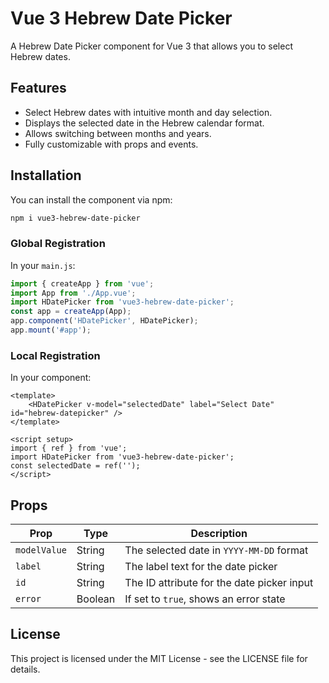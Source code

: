 # Vue 3 Hebrew Date Picker

A Hebrew Date Picker component for Vue 3 that allows you to select Hebrew dates.

## Features

- Select Hebrew dates with intuitive month and day selection.
- Displays the selected date in the Hebrew calendar format.
- Allows switching between months and years.
- Fully customizable with props and events.

## Installation

You can install the component via npm:

```bash
npm i vue3-hebrew-date-picker
```

### Global Registration

In your `main.js`:
```javascript
import { createApp } from 'vue';
import App from './App.vue';
import HDatePicker from 'vue3-hebrew-date-picker';
const app = createApp(App);
app.component('HDatePicker', HDatePicker);
app.mount('#app');
```
### Local Registration

In your component:
```vue
<template>
    <HDatePicker v-model="selectedDate" label="Select Date" id="hebrew-datepicker" />
</template>

<script setup>
import { ref } from 'vue';
import HDatePicker from 'vue3-hebrew-date-picker';
const selectedDate = ref(''); 
</script>

``` 

## Props

| Prop        | Type    | Description                                           |
|-------------|---------|-------------------------------------------------------|
| `modelValue`| String  | The selected date in `YYYY-MM-DD` format              |
| `label`     | String  | The label text for the date picker                    |
| `id`        | String  | The ID attribute for the date picker input            |
| `error`     | Boolean | If set to `true`, shows an error state                |


## License

This project is licensed under the MIT License - see the LICENSE file for details.
